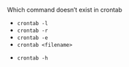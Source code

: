 Which command doesn’t exist in crontab
* `crontab -l`
* `crontab -r`
* `crontab -e`
* `crontab <filename>`
+ `crontab -h`
